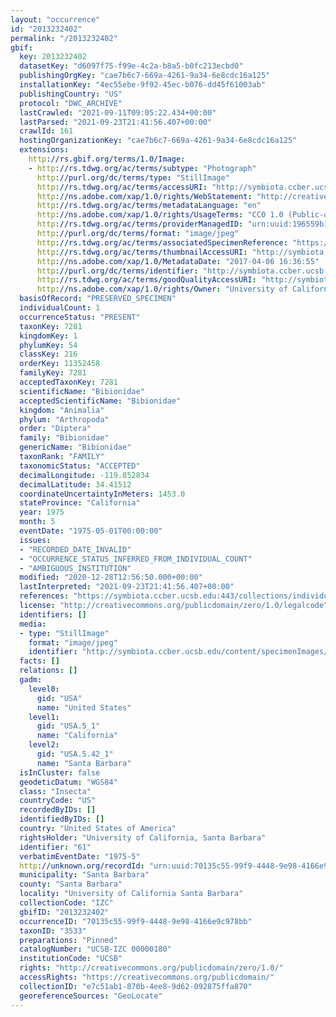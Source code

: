 ```yaml
---
layout: "occurrence"
id: "2013232402"
permalink: "/2013232402"
gbif:
  key: 2013232402
  datasetKey: "d6097f75-f99e-4c2a-b8a5-b0fc213ecbd0"
  publishingOrgKey: "cae7b6c7-669a-4261-9a34-6e8cdc16a125"
  installationKey: "4ec55ebe-9f92-45ec-b076-dd45f61003ab"
  publishingCountry: "US"
  protocol: "DWC_ARCHIVE"
  lastCrawled: "2021-09-11T09:05:22.434+00:00"
  lastParsed: "2021-09-23T21:41:56.407+00:00"
  crawlId: 161
  hostingOrganizationKey: "cae7b6c7-669a-4261-9a34-6e8cdc16a125"
  extensions:
    http://rs.gbif.org/terms/1.0/Image:
    - http://rs.tdwg.org/ac/terms/subtype: "Photograph"
      http://purl.org/dc/terms/type: "StillImage"
      http://rs.tdwg.org/ac/terms/accessURI: "http://symbiota.ccber.ucsb.edu/content/specimenImages/UCSB_IZC/UCSB-IZC00000/UCSB-IZC_00000180_1491521815_lg.jpg"
      http://ns.adobe.com/xap/1.0/rights/WebStatement: "http://creativecommons.org/publicdomain/zero/1.0/"
      http://rs.tdwg.org/ac/terms/metadataLanguage: "en"
      http://ns.adobe.com/xap/1.0/rights/UsageTerms: "CC0 1.0 (Public-domain)"
      http://rs.tdwg.org/ac/terms/providerManagedID: "urn:uuid:196559b1-1b49-415f-bc82-6b325cb6e9c8"
      http://purl.org/dc/terms/format: "image/jpeg"
      http://rs.tdwg.org/ac/terms/associatedSpecimenReference: "https://symbiota.ccber.ucsb.edu:443/collections/individual/index.php?occid=61"
      http://rs.tdwg.org/ac/terms/thumbnailAccessURI: "http://symbiota.ccber.ucsb.edu/content/specimenImages/UCSB_IZC/UCSB-IZC00000/UCSB-IZC_00000180_1491521815_tn.jpg"
      http://ns.adobe.com/xap/1.0/MetadataDate: "2017-04-06 16:36:55"
      http://purl.org/dc/terms/identifier: "http://symbiota.ccber.ucsb.edu/content/specimenImages/UCSB_IZC/UCSB-IZC00000/UCSB-IZC_00000180_1491521815_lg.jpg"
      http://rs.tdwg.org/ac/terms/goodQualityAccessURI: "http://symbiota.ccber.ucsb.edu/content/specimenImages/UCSB_IZC/UCSB-IZC00000/UCSB-IZC_00000180_1491521815.jpg"
      http://ns.adobe.com/xap/1.0/rights/Owner: "University of California, Santa Barbara"
  basisOfRecord: "PRESERVED_SPECIMEN"
  individualCount: 1
  occurrenceStatus: "PRESENT"
  taxonKey: 7281
  kingdomKey: 1
  phylumKey: 54
  classKey: 216
  orderKey: 11352458
  familyKey: 7281
  acceptedTaxonKey: 7281
  scientificName: "Bibionidae"
  acceptedScientificName: "Bibionidae"
  kingdom: "Animalia"
  phylum: "Arthropoda"
  order: "Diptera"
  family: "Bibionidae"
  genericName: "Bibionidae"
  taxonRank: "FAMILY"
  taxonomicStatus: "ACCEPTED"
  decimalLongitude: -119.852834
  decimalLatitude: 34.41512
  coordinateUncertaintyInMeters: 1453.0
  stateProvince: "California"
  year: 1975
  month: 5
  eventDate: "1975-05-01T00:00:00"
  issues:
  - "RECORDED_DATE_INVALID"
  - "OCCURRENCE_STATUS_INFERRED_FROM_INDIVIDUAL_COUNT"
  - "AMBIGUOUS_INSTITUTION"
  modified: "2020-12-28T12:56:50.000+00:00"
  lastInterpreted: "2021-09-23T21:41:56.407+00:00"
  references: "https://symbiota.ccber.ucsb.edu:443/collections/individual/index.php?occid=61"
  license: "http://creativecommons.org/publicdomain/zero/1.0/legalcode"
  identifiers: []
  media:
  - type: "StillImage"
    format: "image/jpeg"
    identifier: "http://symbiota.ccber.ucsb.edu/content/specimenImages/UCSB_IZC/UCSB-IZC00000/UCSB-IZC_00000180_1491521815_lg.jpg"
  facts: []
  relations: []
  gadm:
    level0:
      gid: "USA"
      name: "United States"
    level1:
      gid: "USA.5_1"
      name: "California"
    level2:
      gid: "USA.5.42_1"
      name: "Santa Barbara"
  isInCluster: false
  geodeticDatum: "WGS84"
  class: "Insecta"
  countryCode: "US"
  recordedByIDs: []
  identifiedByIDs: []
  country: "United States of America"
  rightsHolder: "University of California, Santa Barbara"
  identifier: "61"
  verbatimEventDate: "1975-5"
  http://unknown.org/recordId: "urn:uuid:70135c55-99f9-4448-9e98-4166e9c978bb"
  municipality: "Santa Barbara"
  county: "Santa Barbara"
  locality: "University of California Santa Barbara"
  collectionCode: "IZC"
  gbifID: "2013232402"
  occurrenceID: "70135c55-99f9-4448-9e98-4166e9c978bb"
  taxonID: "3533"
  preparations: "Pinned"
  catalogNumber: "UCSB-IZC 00000180"
  institutionCode: "UCSB"
  rights: "http://creativecommons.org/publicdomain/zero/1.0/"
  accessRights: "https://creativecommons.org/publicdomain/"
  collectionID: "e7c51ab1-870b-4ee8-9d62-092875ffa870"
  georeferenceSources: "GeoLocate"
---
```

